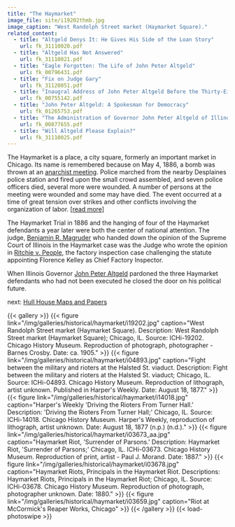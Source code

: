 ```yaml
---
title: "The Haymarket"
image_file: site/i19202thmb.jpg
image_caption: "West Randolph Street market (Haymarket Square)."
related_content:
  - title: "Altgeld Denys It: He Gives His Side of the Loan Story"
    url: fk_31110020.pdf
  - title: "Altgeld Has Not Answered"
    url: fk_31110021.pdf
  - title: "Eagle Forgotten: The Life of John Peter Altgeld"
    url: fk_00796431.pdf
  - title: "Fix on Judge Gary"
    url: fk_31120051.pdf
  - title: "Inaugral Address of John Peter Altgeld Before the Thirty-Eighth General Assembly, january 10, 1893"
    url: fk_00755142.pdf
  - title: "John Peter Altgeld: A Spokesman for Democracy"
    url: fk_01265753.pdf
  - title: "The Administration of Governor John Peter Altgeld of Illinois 1893-1897"
    url: fk_00877655.pdf
  - title: "Will Altgeld Please Explain?"
    url: fk_31110025.pdf
---
```


The Haymarket is a place, a city square, formerly an important market in Chicago. Its name is remembered because on May 4, 1886, a bomb was thrown at an [anarchist meeting](/context/movements/haymarket/). Police marched from the nearby Desplaines police station and fired upon the small crowd assembled, and seven police officers died, several more were wounded. A number of persons at the meeting were wounded and some may have died. The event occurred at a time of great tension over strikes and other conflicts involving the organization of labor. [[read more]](http://www.encyclopedia.chicagohistory.org/pages/571.html)

The Haymarket Trial in 1886 and the hanging of four of the Haymarket defendants a year later were both the center of national attention. The judge, [Benjamin R. Magruder](/legal/judges/benjamindrakemagruder) who handed down the opinion of the Supreme Court of Illinois in the Haymarket case was the Judge who wrote the opinion in [Ritchie v. People](/legal/court), the factory inspection case challenging the statute appointing Florence Kelley as Chief Factory Inspector.

When Illinois Governor [John Peter Altgeld](/historical/altgeld) pardoned the three Haymarket defendants who had not been executed he closed the door on his political future.


next:  [Hull House Maps and Papers](/historical/hullhouse/)

{{< gallery >}}
  {{< figure link="/img/galleries/historical/haymarket/i19202.jpg" caption="West Randolph Street market (Haymarket Square). Description: West Randolph Street market (Haymarket Square); Chicago, IL. Source: ICHi-19202. Chicago History Museum. Reproduction of photograph, photographer - Barnes Crosby. Date: ca. 1905." >}}
  {{< figure link="/img/galleries/historical/haymarket/i04893.jpg" caption="Fight between the military and rioters at the Halsted St. viaduct. Description: Fight between the military and rioters at the Halsted St. viaduct; Chicago, IL. Source: ICHi-04893. Chicago History Museum. Reproduction of lithograph, artist unknown. Published in Harper's Weekly. Date: August 18, 1877." >}}
  {{< figure link="/img/galleries/historical/haymarket/i14018.jpg" caption="Harper's Weekly 'Driving the Rioters From Turner Hall.' Description: 'Driving the Rioters From Turner Hall;' Chicago, IL. Source: ICHi-14018. Chicago History Museum. Harper's Weekly, reproduction of lithograph, artist unknown. Date: August 18, 1877 (n.p.) (n.d.)." >}}
  {{< figure link="/img/galleries/historical/haymarket/i03673_aa.jpg" caption="Haymarket Riot, 'Surrender of Parsons.' Description: Haymarket Riot, 'Surrender of Parsons;' Chicago, IL. ICHi-03673. Chicago History Museum. Reproduction of print, artist - Paul J. Morand. Date: 1887." >}}
  {{< figure link="/img/galleries/historical/haymarket/i03678.jpg" caption="Haymarket Riots, Principals in the Haymarket Riot. Descriptions: Haymarket Riots, Principals in the Haymarket Riot; Chicago, IL. Source: ICHi-03678. Chicago History Museum. Reproduction of photograph, photographer unknown. Date: 1880." >}}
  {{< figure link="/img/galleries/historical/haymarket/i03659.jpg" caption="Riot at McCormick's Reaper Works, Chicago" >}}
{{< /gallery >}} {{< load-photoswipe >}}
